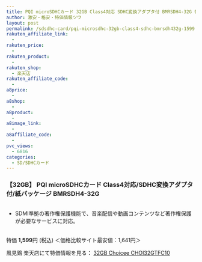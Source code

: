 ```yaml
---
title: PQI microSDHCカード 32GB Class4対応 SDHC変換アダプタ付 BMRSDH4-32G 特価1,599円！送料無料！
author: 激安・格安・特価情報ツウ
layout: post
permalink: /sdsdhc-card/pqi-microsdhc-32gb-class4-sdhc-bmrsdh432g-1599.html
rakuten_affiliate_link:
  -
rakuten_price:
  -
rakuten_product:
  -
rakuten_shop:
  - 楽天店
rakuten_affiliate_code:
  -
a8price:
  -
a8shop:
  -
a8product:
  -
a8image_link:
  -
a8affiliate_code:
  -
pvc_views:
  - 6816
categories:
  - SD/SDHCカード
---
```

### 【32GB】 PQI microSDHCカード Class4対応/SDHC変換アダプタ付/紙パッケージ BMRSDH4-32G

<div class="img-bg2 img_L">
  <a href="//hb.afl.rakuten.co.jp/hgc/0ce5cd37.4dc4be8c.0ce5cd38.8442cdc4/?pc=http%3a%2f%2fitem.rakuten.co.jp%2fkazamidori%2f4716329671734%2f%3fscid%3daf_link_img&m=http%3a%2f%2fm.rakuten.co.jp%2fkazamidori%2fi%2f10006289%2f" target="_blank"><img src="//hbb.afl.rakuten.co.jp/hgb/?pc=http%3a%2f%2fthumbnail.image.rakuten.co.jp%2f%400_mall%2fkazamidori%2fcabinet%2fproducts4%2f4716329671734s.jpg%3f_ex%3d128x128&m=http%3a%2f%2fthumbnail.image.rakuten.co.jp%2f%400_mall%2fkazamidori%2fcabinet%2fproducts4%2f4716329671734s.jpg" border="0" title="" alt="" /></a>
</div>

<!--more-->

  * SDMI準拠の著作権保護機能で、音楽配信や動画コンテンツなど著作権保護が必要なサービスに対応。

<br clear="all" />特価 <span class="tokka-price"><strong>1,599</strong></span>円 (税込) ＜価格比較サイト最安値：1,641円＞

風見鶏 楽天店にて特価情報を見る： <a href="//hb.afl.rakuten.co.jp/hgc/0ce5cd37.4dc4be8c.0ce5cd38.8442cdc4/?pc=http%3a%2f%2fitem.rakuten.co.jp%2fkazamidori%2f4716329671734%2f%3fscid%3daf_link_img&m=http%3a%2f%2fm.rakuten.co.jp%2fkazamidori%2fi%2f10006289%2f" target="_blank"><span class="fs150p">32GB Choicee CHOI32GTFC10</span></a>